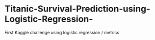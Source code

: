 # Titanic-Survival-Prediction-using-Logistic-Regression-
First Kaggle challenge using logistic regression / metrics
